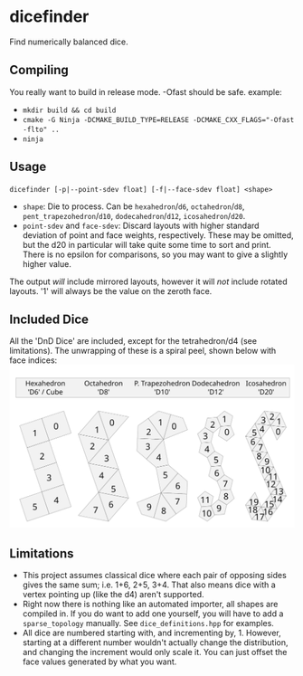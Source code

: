 # dicefinder
Find numerically balanced dice.

## Compiling
You really want to build in release mode. -Ofast should be safe. example:
- `mkdir build && cd build`
- `cmake -G Ninja -DCMAKE_BUILD_TYPE=RELEASE -DCMAKE_CXX_FLAGS="-Ofast -flto" ..`
- `ninja`

## Usage
`dicefinder [-p|--point-sdev float] [-f|--face-sdev float] <shape>`

- `shape`: Die to process. Can be `hexahedron`/`d6`, `octahedron`/`d8`, `pent_trapezohedron`/`d10`,
  `dodecahedron`/`d12`, `icosahedron`/`d20`.
- `point-sdev` and `face-sdev`: Discard layouts with higher standard deviation of point and face weights, respectively.
  These may be omitted, but the d20 in particular will take quite some time to sort and print. There is no epsilon for
  comparisons, so you may want to give a slightly higher value.

The output _will_ include mirrored layouts, however it will _not_ include rotated layouts. '1' will always be the value on the zeroth face.

## Included Dice
All the 'DnD Dice' are included, except for the tetrahedron/d4 (see limitations). The unwrapping of these is a spiral peel, shown below with face indices:
![layouts](doc/layouts.webp)

## Limitations
- This project assumes classical dice where each pair of opposing sides gives the same sum; i.e. 1+6, 2+5, 3+4. That also means dice with a vertex pointing up (like the d4) aren't supported.
- Right now there is nothing like an automated importer, all shapes are compiled in. If you do want to add one yourself, you will have to add a `sparse_topology` manually. See `dice_definitions.hpp` for examples.
- All dice are numbered starting with, and incrementing by, 1. However, starting at a different number wouldn't actually change the distribution, and changing the increment would only scale it. You can just offset the face values generated by what you want.
